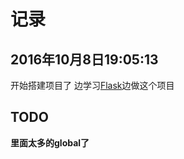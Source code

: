 # 记录

## 2016年10月8日19:05:13
开始搭建项目了
边学习[Flask](http://docs.jinkan.org/docs/flask/)边做这个项目

## TODO
**里面太多的global了**